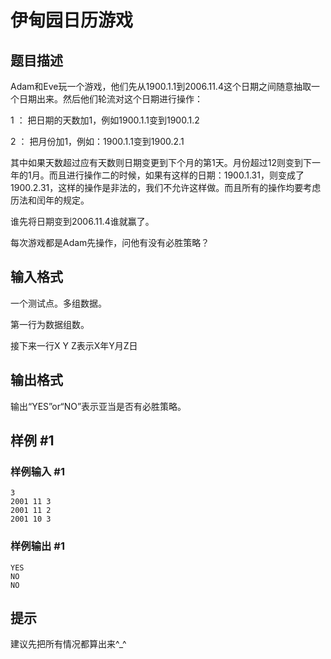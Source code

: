 # 伊甸园日历游戏

## 题目描述

Adam和Eve玩一个游戏，他们先从1900.1.1到2006.11.4这个日期之间随意抽取一个日期出来。然后他们轮流对这个日期进行操作：


1 ： 把日期的天数加1，例如1900.1.1变到1900.1.2


2 ： 把月份加1，例如：1900.1.1变到1900.2.1


其中如果天数超过应有天数则日期变更到下个月的第1天。月份超过12则变到下一年的1月。而且进行操作二的时候，如果有这样的日期：1900.1.31，则变成了1900.2.31，这样的操作是非法的，我们不允许这样做。而且所有的操作均要考虑历法和闰年的规定。


谁先将日期变到2006.11.4谁就赢了。


每次游戏都是Adam先操作，问他有没有必胜策略？


## 输入格式

一个测试点。多组数据。

第一行为数据组数。

接下来一行X Y Z表示X年Y月Z日


## 输出格式

输出“YES”or“NO”表示亚当是否有必胜策略。

 
 

## 样例 #1

### 样例输入 #1
```
3
2001 11 3
2001 11 2
2001 10 3
```

### 样例输出 #1

```
YES
NO
NO
```

## 提示

建议先把所有情况都算出来^\_^

 
 

